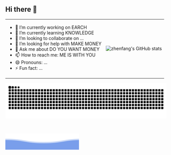 ## Hi there 👋

<table border=0>

  <tr>
       <td>
         <ul>
      <li> 🔭 I’m currently working on EARCH </li>
      <li> 🌱 I’m currently learning KNOWLEDGE</li>
      <li> 👯 I’m looking to collaborate on ...</li>
      <li> 🤔 I’m looking for help with MAKE MONEY</li>
      <li> 💬 Ask me about DO YOU WANT MONEY</li>
      <li> 📫 How to reach me: ME IS WITH YOU</li>
      <li> 😄 Pronouns: ...</li>
      <li> ⚡ Fun fact: ...</li>
           </ul>
   </td>
    <td><img src="https://github-readme-stats.vercel.app/api?username=zhenfang0215&show_icons=true&count_private=true&theme=vue-light&hide_border=true" alt="zhenfang's GitHub stats" style="zoom:100%;" align="left"/></td>
  </tr>
</table>


![zhenfang's github activity graph](https://raw.githubusercontent.com/zhenfang0215/zhenfang0215/output/github-contribution-grid-snake.svg)

<br/>

![bottom](https://raw.githubusercontent.com/zhenfang0215/zhenfang0215/main/assets/bottom_header.svg)
